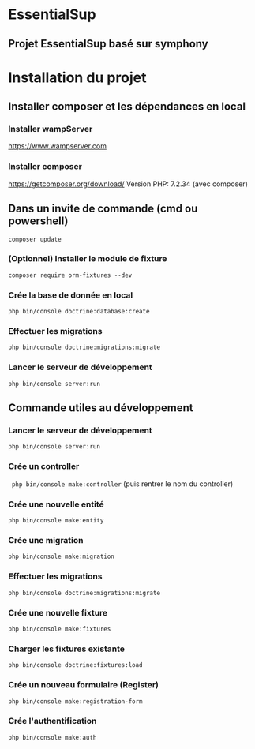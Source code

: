 # EssentialSup
## Projet EssentialSup basé sur symphony
# Installation du projet
## Installer composer et les dépendances en local
### Installer wampServer
https://www.wampserver.com
### Installer composer
https://getcomposer.org/download/
Version PHP: 7.2.34 (avec composer)
## Dans un invite de commande (cmd ou powershell)
```composer update```
### (Optionnel) Installer le module de fixture
```composer require orm-fixtures --dev```
### Crée la base de donnée en local
```php bin/console doctrine:database:create ```
### Effectuer les migrations
```php bin/console doctrine:migrations:migrate```
### Lancer le serveur de développement
```php bin/console server:run```
## Commande utiles au développement
### Lancer le serveur de développement
```php bin/console server:run```
### Crée un controller
``` php bin/console make:controller```    (puis rentrer le nom du controller)
### Crée une nouvelle entité
```php bin/console make:entity```
### Crée une migration
```php bin/console make:migration```
### Effectuer les migrations
```php bin/console doctrine:migrations:migrate```
### Crée une nouvelle fixture
```php bin/console make:fixtures```
### Charger les fixtures existante
```php bin/console doctrine:fixtures:load```
### Crée un nouveau formulaire (Register)
```php bin/console make:registration-form```
### Crée l'authentification
```php bin/console make:auth```
